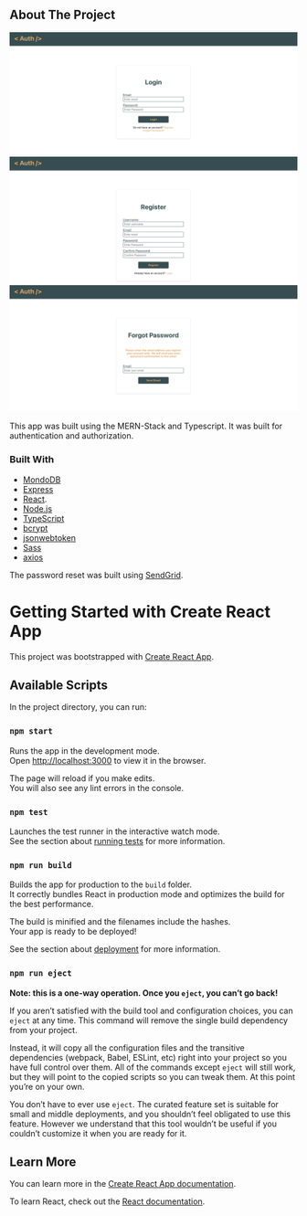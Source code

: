 <!-- ABOUT THE PROJECT -->

## About The Project

![MERN Auth App](https://github.com/gnyokota/mern-auth/blob/807caa951909a9e5a8db505baa366cbb5ff41bde/images/Screenshot%202021-06-16%20at%2017.10.52.png)
![MERN Auth App](https://github.com/gnyokota/mern-auth/blob/807caa951909a9e5a8db505baa366cbb5ff41bde/images/Screenshot%202021-06-16%20at%2017.11.06.png)
![MERN Auth App](https://github.com/gnyokota/mern-auth/blob/807caa951909a9e5a8db505baa366cbb5ff41bde/images/Screenshot%202021-06-16%20at%2017.11.19.png)

This app was built using the MERN-Stack and Typescript. It was built for authentication and authorization.

### Built With

- [MondoDB](https://www.mongodb.com/)
- [Express](https://expressjs.com/)
- [React](https://github.com/facebook/create-react-app).
- [Node.js](https://nodejs.org/en/)
- [TypeScript](https://www.typescriptlang.org/)
- [bcrypt](https://www.npmjs.com/package/bcrypt)
- [jsonwebtoken](https://www.npmjs.com/package/jsonwebtoken)
- [Sass](https://sass-lang.com/)
- [axios](https://www.npmjs.com/package/axios)

The password reset was built using [SendGrid](https://sendgrid.com/).

<!-- GETTING STARTED -->

# Getting Started with Create React App

This project was bootstrapped with [Create React App](https://github.com/facebook/create-react-app).

## Available Scripts

In the project directory, you can run:

### `npm start`

Runs the app in the development mode.\
Open [http://localhost:3000](http://localhost:3000) to view it in the browser.

The page will reload if you make edits.\
You will also see any lint errors in the console.

### `npm test`

Launches the test runner in the interactive watch mode.\
See the section about [running tests](https://facebook.github.io/create-react-app/docs/running-tests) for more information.

### `npm run build`

Builds the app for production to the `build` folder.\
It correctly bundles React in production mode and optimizes the build for the best performance.

The build is minified and the filenames include the hashes.\
Your app is ready to be deployed!

See the section about [deployment](https://facebook.github.io/create-react-app/docs/deployment) for more information.

### `npm run eject`

**Note: this is a one-way operation. Once you `eject`, you can’t go back!**

If you aren’t satisfied with the build tool and configuration choices, you can `eject` at any time. This command will remove the single build dependency from your project.

Instead, it will copy all the configuration files and the transitive dependencies (webpack, Babel, ESLint, etc) right into your project so you have full control over them. All of the commands except `eject` will still work, but they will point to the copied scripts so you can tweak them. At this point you’re on your own.

You don’t have to ever use `eject`. The curated feature set is suitable for small and middle deployments, and you shouldn’t feel obligated to use this feature. However we understand that this tool wouldn’t be useful if you couldn’t customize it when you are ready for it.

## Learn More

You can learn more in the [Create React App documentation](https://facebook.github.io/create-react-app/docs/getting-started).

To learn React, check out the [React documentation](https://reactjs.org/).
